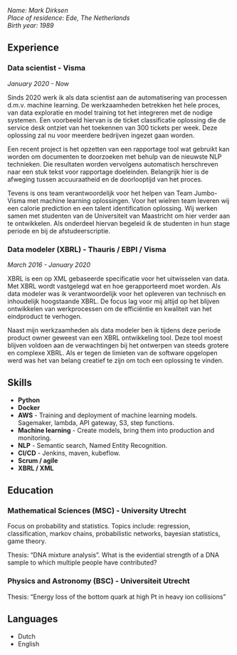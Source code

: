 _Name: Mark Dirksen  
Place of residence: Ede, The Netherlands  
Birth year: 1989_  

## Experience
### Data scientist - Visma  
_January 2020 - Now_

Sinds 2020 werk ik als data scientist aan de automatisering van processen d.m.v. machine learning. De werkzaamheden betrekken het hele proces, van data exploratie en model training tot het integreren met de nodige systemen. Een voorbeeld hiervan is de ticket classificatie oplossing die de service desk ontziet van het toekennen van 300 tickets per week. Deze oplossing zal nu voor meerdere bedrijven ingezet gaan worden.  

Een recent project is het opzetten van een rapportage tool wat gebruikt kan worden om documenten te doorzoeken met behulp van de nieuwste NLP technieken. Die resultaten worden vervolgens automatisch herschreven naar een stuk tekst voor rapportage doeleinden. Belangrijk hier is de afweging tussen accuuraatheid en de doorlooptijd van het proces. 

Tevens is ons team verantwoordelijk voor het helpen van Team Jumbo-Visma met machine learning oplossingen. Voor het wielren team leveren wij een calorie prediction en een talent identification oplossing. Wij werken samen met studenten van de Universiteit van Maastricht om hier verder aan te ontwikkelen. Als onderdeel hiervan begeleid ik de studenten in hun stage periode en bij de afstudeerscriptie. 

### Data modeler (XBRL) - Thauris / EBPI / Visma  
_March 2016 - January 2020_

XBRL is een op XML gebaseerde specificatie voor het uitwisselen van data. Met XBRL wordt vastgelegd wat en hoe gerapporteerd moet worden. Als data modeler was ik verantwoordelijk voor het opleveren van technisch en inhoudelijk hoogstaande XBRL. De focus lag voor mij altijd op het blijven ontwikkelen van werkprocessen om de efficiëntie en kwaliteit van het eindproduct te verhogen.

Naast mijn werkzaamheden als data modeler ben ik tijdens deze periode product owner geweest van een XBRL ontwikkeling tool. Deze tool moest blijven voldoen aan de verwachtingen bij het ontwerpen van steeds grotere en complexe XBRL. Als er tegen de limieten van de software opgelopen werd was het van belang creatief te zijn om toch een oplossing te vinden.

## Skills
- **Python**  
- **Docker**  
- **AWS** - Training and deployment of machine learning models. Sagemaker, lambda, API gateway, S3, step functions.
- **Machine learning** - Create models, bring them into production and monitoring.
- **NLP** - Semantic search, Named Entity Recognition.
- **CI/CD** - Jenkins, maven, kubeflow. 
- **Scrum / agile**  
- **XBRL / XML**

## Education
### Mathematical Sciences (MSC) - University Utrecht
Focus on probability and statistics. Topics include: regression, classification, markov chains, probabilistic networks, bayesian statistics, game theory.  

Thesis: “DNA mixture analysis”. What is the evidential strength of a DNA sample to which multiple people have contributed?

### Physics and Astronomy (BSC) - Universiteit Utrecht
Thesis: “Energy loss of the bottom quark at high Pt in heavy ion collisions” 

## Languages
- Dutch  
- English  
